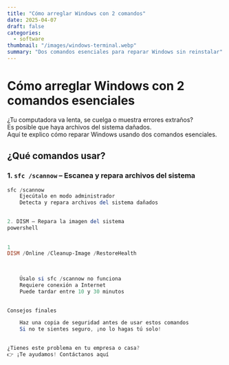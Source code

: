 ```yaml
---
title: "Cómo arreglar Windows con 2 comandos"
date: 2025-04-07
draft: false
categories:
  - software
thumbnail: "/images/windows-terminal.webp"
summary: "Dos comandos esenciales para reparar Windows sin reinstalar"
---
```


# Cómo arreglar Windows con 2 comandos esenciales

¿Tu computadora va lenta, se cuelga o muestra errores extraños?  
Es posible que haya archivos del sistema dañados.  
Aquí te explico cómo reparar Windows usando dos comandos esenciales.

## ¿Qué comandos usar?

### 1. `sfc /scannow` – Escanea y repara archivos del sistema

```powershell
sfc /scannow
    Ejecútalo en modo administrador
    Detecta y repara archivos del sistema dañados
     

2. DISM – Repara la imagen del sistema 
powershell
 
 
1
DISM /Online /Cleanup-Image /RestoreHealth
 
 

    Úsalo si sfc /scannow no funciona
    Requiere conexión a Internet
    Puede tardar entre 10 y 30 minutos
     

Consejos finales 

    Haz una copia de seguridad antes de usar estos comandos
    Si no te sientes seguro, ¡no lo hagas tú solo!
     

¿Tienes este problema en tu empresa o casa?
👉 ¡Te ayudamos! Contáctanos aquí  